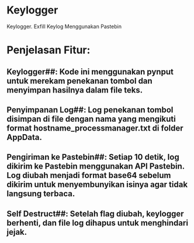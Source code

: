 # Keylogger
Keylogger. Exfill Keylog Menggunakan Pastebin

# Penjelasan Fitur:
## Keylogger##: Kode ini menggunakan pynput untuk merekam penekanan tombol dan menyimpan hasilnya dalam file teks.
## Penyimpanan Log##: Log penekanan tombol disimpan di file dengan nama yang mengikuti format hostname_processmanager.txt di folder AppData.
## Pengiriman ke Pastebin##: Setiap 10 detik, log dikirim ke Pastebin menggunakan API Pastebin. Log diubah menjadi format base64 sebelum dikirim untuk menyembunyikan isinya agar tidak langsung terbaca.
## Self Destruct##: Setelah flag diubah, keylogger berhenti, dan file log dihapus untuk menghindari jejak.
